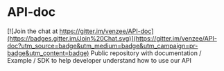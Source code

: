 # API-doc

[![Join the chat at https://gitter.im/venzee/API-doc](https://badges.gitter.im/Join%20Chat.svg)](https://gitter.im/venzee/API-doc?utm_source=badge&utm_medium=badge&utm_campaign=pr-badge&utm_content=badge)
Public repository with documentation / Example / SDK to help developer understand how to use our API

